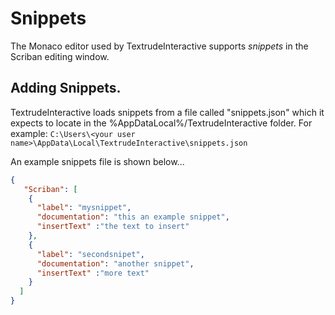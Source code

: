 # Snippets

The Monaco editor used by TextrudeInteractive supports *snippets* in the Scriban editing window.

## Adding Snippets.

TextrudeInteractive loads snippets from a file called "snippets.json" which it expects to locate in the  %AppDataLocal%/TextrudeInteractive folder.  For example:
`C:\Users\<your user name>\AppData\Local\TextrudeInteractive\snippets.json`

An example snippets file is shown below...

```json
{
   "Scriban": [
    {
      "label": "mysnippet",
      "documentation": "this an example snippet",
      "insertText" :"the text to insert"
    },
    {
      "label": "secondsnipet",
      "documentation": "another snippet",
      "insertText" :"more text"
    }
  ]
}
```
